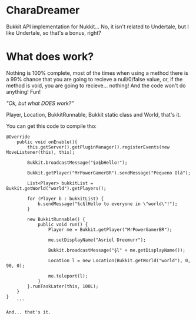 # CharaDreamer
Bukkit API implementation for Nukkit... No, it isn't related to Undertale, but I like Undertale, so that's a bonus, right?

# What does work?
Nothing is 100% complete, most of the times when using a method there is a 99% chance that you are going to recieve a null/0/false value, or, if the method is void, you are going to recieve... nothing! And the code won't do anything! Fun!

*"Ok, but what DOES work?"*

Player, Location, BukkitRunnable, Bukkit static class and World, that's it.

You can get this code to compile tho:
```
@Override
	public void onEnable(){
		this.getServer().getPluginManager().registerEvents(new MoveListener(this), this);
		
		Bukkit.broadcastMessage("§a§bHello!");
		
		Bukkit.getPlayer("MrPowerGamerBR").sendMessage("Pequeno Olá");
		
		List<Player> bukkitList = Bukkit.getWorld("world").getPlayers();
		
		for (Player b : bukkitList) {
			b.sendMessage("§c§lHello to everyone in \"world\"!");
		}
		
		new BukkitRunnable() {
			public void run() {
				Player me = Bukkit.getPlayer("MrPowerGamerBR");
				
				me.setDisplayName("Asriel Dreemurr");
				
				Bukkit.broadcastMessage("§l" + me.getDisplayName());
				
				Location l = new Location(Bukkit.getWorld("world"), 0, 90, 0);
				
				me.teleport(l);
			}
		}.runTaskLater(this, 100L);		
	}
}
	```
	
And... that's it.
